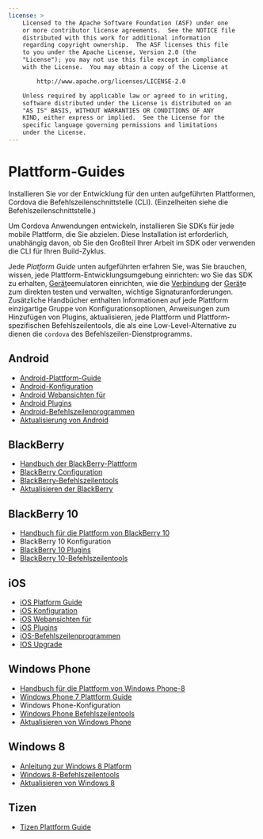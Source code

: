 ```yaml
---
license: >
    Licensed to the Apache Software Foundation (ASF) under one
    or more contributor license agreements.  See the NOTICE file
    distributed with this work for additional information
    regarding copyright ownership.  The ASF licenses this file
    to you under the Apache License, Version 2.0 (the
    "License"); you may not use this file except in compliance
    with the License.  You may obtain a copy of the License at

        http://www.apache.org/licenses/LICENSE-2.0

    Unless required by applicable law or agreed to in writing,
    software distributed under the License is distributed on an
    "AS IS" BASIS, WITHOUT WARRANTIES OR CONDITIONS OF ANY
    KIND, either express or implied.  See the License for the
    specific language governing permissions and limitations
    under the License.
---
```


# Plattform-Guides

Installieren Sie vor der Entwicklung für den unten aufgeführten Plattformen, Cordova die Befehlszeilenschnittstelle (CLI). (Einzelheiten siehe die Befehlszeilenschnittstelle.)

Um Cordova Anwendungen entwickeln, installieren Sie SDKs für jede mobile Plattform, die Sie abzielen. Diese Installation ist erforderlich, unabhängig davon, ob Sie den Großteil Ihrer Arbeit im SDK oder verwenden die CLI für Ihren Build-Zyklus.

Jede *Platform Guide* unten aufgeführten erfahren Sie, was Sie brauchen, wissen, jede Plattform-Entwicklungsumgebung einrichten: wo Sie das SDK zu erhalten, <a href="../../cordova/device/device.html">Gerät</a>eemulatoren einrichten, wie die <a href="../../cordova/connection/connection.html">Verbindung</a> der <a href="../../cordova/device/device.html">Gerät</a>e zum direkten testen und verwalten, wichtige Signaturanforderungen. Zusätzliche Handbücher enthalten Informationen auf jede Plattform einzigartige Gruppe von Konfigurationsoptionen, Anweisungen zum Hinzufügen von Plugins, aktualisieren, jede Plattform und Plattform-spezifischen Befehlszeilentools, die als eine Low-Level-Alternative zu dienen die `cordova` des Befehlszeilen-Dienstprogramms.

## Android

*   <a href="android/index.html">Android-Plattform-Guide</a>
*   <a href="android/config.html">Android-Konfiguration</a>
*   <a href="android/webview.html">Android Webansichten für</a>
*   <a href="android/plugin.html">Android Plugins</a>
*   <a href="android/tools.html">Android-Befehlszeilenprogrammen</a>
*   <a href="android/upgrading.html">Aktualisierung von Android</a>

## BlackBerry

*   <a href="blackberry/index.html">Handbuch der BlackBerry-Plattform</a>
*   <a href="blackberry10/config.html">BlackBerry Configuration</a>
*   <a href="blackberry/tools.html">BlackBerry-Befehlszeilentools</a>
*   <a href="blackberry10/upgrading.html">Aktualisieren der BlackBerry</a>

## BlackBerry 10

*   <a href="blackberry10/index.html">Handbuch für die Plattform von BlackBerry 10</a>
*   BlackBerry 10 Konfiguration
*   <a href="blackberry10/plugin.html">BlackBerry 10 Plugins</a>
*   <a href="blackberry10/tools.html">BlackBerry 10-Befehlszeilentools</a>

## iOS

*   <a href="ios/index.html">iOS Platform Guide</a>
*   <a href="ios/config.html">iOS Konfiguration</a>
*   <a href="ios/webview.html">iOS Webansichten für</a>
*   <a href="ios/plugin.html">iOS Plugins</a>
*   <a href="ios/tools.html">iOS-Befehlszeilenprogrammen</a>
*   <a href="ios/upgrading.html">IOS Upgrade</a>

## Windows Phone

*   <a href="wp8/index.html">Handbuch für die Plattform von Windows Phone-8</a>
*   <a href="wp7/index.html">Windows Phone 7 Plattform Guide</a>
*   Windows Phone-Konfiguration
*   <a href="wp8/tools.html">Windows Phone Befehlszeilentools</a>
*   <a href="wp8/upgrading.html">Aktualisieren von Windows Phone</a>

## Windows 8

*   <a href="win8/index.html">Anleitung zur Windows 8 Platform</a>
*   <a href="win8/tools.html">Windows 8-Befehlszeilentools</a>
*   <a href="win8/upgrading.html">Aktualisieren von Windows 8</a>

## Tizen

*   <a href="tizen/index.html">Tizen Plattform Guide</a>